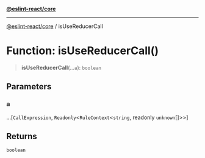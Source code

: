 [**@eslint-react/core**](../README.md)

***

[@eslint-react/core](../README.md) / isUseReducerCall

# Function: isUseReducerCall()

> **isUseReducerCall**(...`a`): `boolean`

## Parameters

### a

...\[`CallExpression`, `Readonly`\<`RuleContext`\<`string`, readonly `unknown`[]\>\>\]

## Returns

`boolean`
